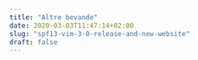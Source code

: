 ```yaml
---
title: "Altre bevande"
date: 2020-03-03T11:47:14+02:00
slug: "spf13-vim-3-0-release-and-new-website"
draft: false
---
```


